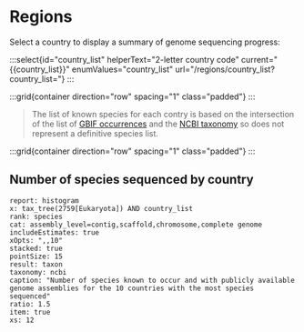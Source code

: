 # Regions

Select a country to display a summary of genome sequencing progress:

:::select{id="country_list" helperText="2-letter country code" current="{{country_list}}" enumValues="country_list" url="/regions/country_list?country_list="}
:::

:::grid{container direction="row" spacing="1" class="padded"}
:::

> The list of known species for each contry is based on the intersection of the list of [GBIF occurrences](https://www.gbif.org/occurrence/download/0127528-230530130749713) and the [NCBI taxonomy](https://www.ncbi.nlm.nih.gov/taxonomy) so does not represent a definitive species list.

:::grid{container direction="row" spacing="1" class="padded"}
:::

## Number of species sequenced by country

```report
report: histogram
x: tax_tree(2759[Eukaryota]) AND country_list
rank: species
cat: assembly_level=contig,scaffold,chromosome,complete genome
includeEstimates: true
xOpts: ",,10"
stacked: true
pointSize: 15
result: taxon
taxonomy: ncbi
caption: "Number of species known to occur and with publicly available genome assemblies for the 10 countries with the most species sequenced"
ratio: 1.5
item: true
xs: 12
```
